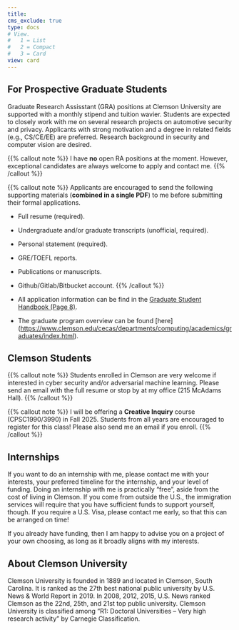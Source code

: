 ```yaml
---
title: 
cms_exclude: true
type: docs
# View.
#   1 = List
#   2 = Compact
#   3 = Card
view: card
---
```


## For Prospective Graduate Students
Graduate Research Assisstant (GRA) positions at Clemson University are supported with a monthly stipend and tuition wavier. Students are expected to closely work with me on several research projects on automotive security and privacy. Applicants with strong motivation and a degree in related fields (e.g., CS/CE/EE) are preferred. Research background in security and computer vision are desired.

{{% callout note %}}
I have **no** open RA positions at the moment. However, exceptional candidates are always welcome to apply and contact me.
{{% /callout %}}

{{% callout note %}}
Applicants are encouraged to send the following supporting materials (**combined in a single PDF**) to me before submitting their formal applications.

- Full resume (required).
- Undergraduate and/or graduate transcripts (unofficial, required).
- Personal statement (required).
- GRE/TOEFL reports.
- Publications or manuscripts.
- Github/Gitlab/Bitbucket account.
{{% /callout %}}

- All application information can be find in the [Graduate Student Handbook (Page 8)](https://www.clemson.edu/cecas/departments/ece/document_resource/grad/graduate_student_handbook_main_2020.pdf).
- The graduate program overview can be found [here] (https://www.clemson.edu/cecas/departments/computing/academics/graduates/index.html).

## Clemson Students

{{% callout note %}}
Students enrolled in Clemson are very welcome if interested in cyber security and/or adversarial machine learning. Please send an email with the full resume or stop by at my office (215 McAdams Hall).
{{% /callout %}}

{{% callout note %}}
I will be offering a **Creative Inquiry** course (CPSC1990/3990) in Fall 2025. Students from all years are encouraged to register for this class! Please also send me an email if you enroll.
{{% /callout %}}

## Internships

If you want to do an internship with me, please contact me with your interests, your preferred timeline for the internship, and your level of funding. Doing an internship with me is practically “free”, aside from the cost of living in Clemson. If you come from outside the U.S., the immigration services will require that you have sufficient funds to support yourself, though. If you require a U.S. Visa, please contact me early, so that this can be arranged on time!

If you already have funding, then I am happy to advise you on a project of your own choosing, as long as it broadly aligns with my interests.

## About Clemson University
Clemson University is founded in 1889 and located in Clemson, South Carolina. It is ranked as the 27th best national public university by U.S. News & World Report in 2019. In 2008, 2012, 2015, U.S. News ranked Clemson as the 22nd, 25th, and 21st top public university. Clemson University is classified among “R1: Doctoral Universities – Very high research activity” by Carnegie Classification.